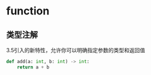 # function

## 类型注解
3.5引入的新特性，允许你可以明确指定参数的类型和返回值

```python
def add(a: int, b: int) -> int:
    return a + b
```